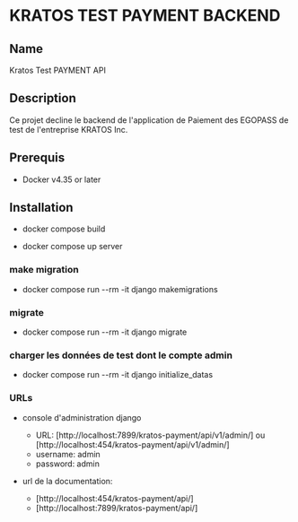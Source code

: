 # KRATOS TEST PAYMENT BACKEND

## Name

Kratos Test PAYMENT API

## Description

Ce projet decline le backend de l'application de Paiement des EGOPASS de test de l'entreprise KRATOS Inc.


## Prerequis
- Docker v4.35 or later


## Installation

- docker compose build

- docker compose up server

### make migration

- docker compose run --rm -it django makemigrations

### migrate

- docker compose run --rm -it django migrate

### charger les données de test dont le compte admin
- docker compose run --rm -it django initialize_datas
 
### URLs

- console d'administration django
    - URL:  [http://localhost:7899/kratos-payment/api/v1/admin/] ou 
    [http://localhost:454/kratos-payment/api/v1/admin/] 
    - username: admin
    - password: admin

- url de la documentation:
    - [http://localhost:454/kratos-payment/api/] 
    - [http://localhost:7899/kratos-payment/api/] 
    